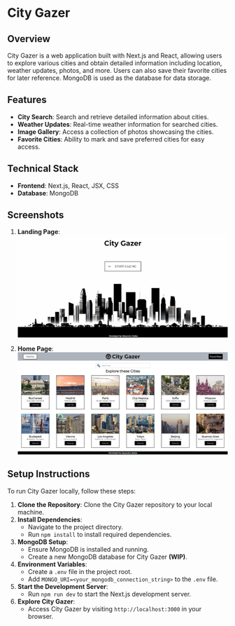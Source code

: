 # City Gazer

## Overview

City Gazer is a web application built with Next.js and React, allowing users to explore various cities and obtain detailed information including location, weather updates, photos, and more. Users can also save their favorite cities for later reference. MongoDB is used as the database for data storage.

## Features

- **City Search**: Search and retrieve detailed information about cities.
- **Weather Updates**: Real-time weather information for searched cities.
- **Image Gallery**: Access a collection of photos showcasing the cities.
- **Favorite Cities**: Ability to mark and save preferred cities for easy access.

## Technical Stack

- **Frontend**: Next.js, React, JSX, CSS
- **Database**: MongoDB

## Screenshots

1. **Landing Page**:
   ![City Search](./screenshots/landing_page.png)

2. **Home Page**:
   ![City Search](./screenshots/home_page.png)

## Setup Instructions

To run City Gazer locally, follow these steps:

1. **Clone the Repository**: Clone the City Gazer repository to your local machine.
2. **Install Dependencies**:
   - Navigate to the project directory.
   - Run `npm install` to install required dependencies.
3. **MongoDB Setup**:
   - Ensure MongoDB is installed and running.
   - Create a new MongoDB database for City Gazer **(WIP)**.
4. **Environment Variables**:
   - Create a `.env` file in the project root.
   - Add `MONGO_URI=<your_mongodb_connection_string>` to the `.env` file.
5. **Start the Development Server**:
   - Run `npm run dev` to start the Next.js development server.
6. **Explore City Gazer**:
   - Access City Gazer by visiting `http://localhost:3000` in your browser.
